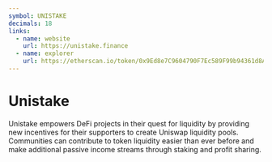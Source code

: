 ```yaml
---
symbol: UNISTAKE
decimals: 18
links:
  - name: website
    url: https://unistake.finance
  - name: explorer
    url: https://etherscan.io/token/0x9Ed8e7C9604790F7Ec589F99b94361d8AAB64E5E
---
```


# Unistake

Unistake empowers DeFi projects in their quest for liquidity by providing new incentives for their supporters to create Uniswap liquidity pools. Communities can contribute to token liquidity easier than ever before and make additional passive income streams through staking and profit sharing.
